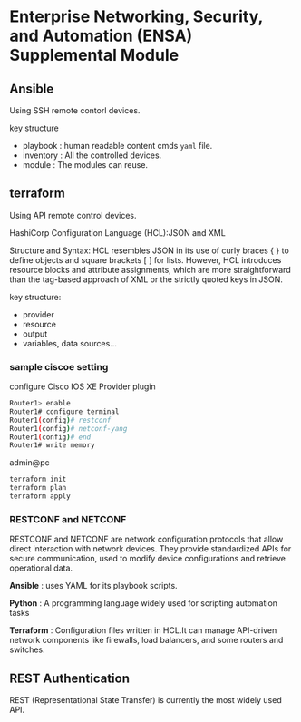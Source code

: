 # Enterprise Networking, Security, and Automation (ENSA) Supplemental Module


## Ansible
Using SSH remote contorl devices.

key structure 
- playbook : human readable content cmds `yaml` file.
- inventory : All the controlled devices.
- module : The modules can reuse.

## terraform
Using API remote control devices.

HashiCorp Configuration Language (HCL):JSON and XML

Structure and Syntax: HCL resembles JSON in its use of curly braces { } to define objects and square brackets [ ] for lists. However, HCL introduces resource blocks and attribute assignments, which are more straightforward than the tag-based approach of XML or the strictly quoted keys in JSON.

key structure:
- provider
- resource
- output
- variables, data sources...



### sample ciscoe setting
configure Cisco IOS XE Provider plugin 
```bash
Router1> enable
Router1# configure terminal
Router1(config)# restconf
Router1(config)# netconf-yang
Router1(config)# end
Router1# write memory
```

admin@pc
```bash
terraform init
terraform plan
terraform apply
```


### **RESTCONF and NETCONF**
RESTCONF and NETCONF are network configuration protocols that allow direct interaction with network devices. They provide standardized APIs for secure communication, used to modify device configurations and retrieve operational data.

**Ansible** :  uses YAML for its playbook scripts.

**Python** : A programming language widely used for scripting automation tasks

**Terraform** : Configuration files written in HCL.It can manage API-driven network components like firewalls, load balancers, and some routers and switches. 


## REST Authentication
REST (Representational State Transfer) is currently the most widely used API.





